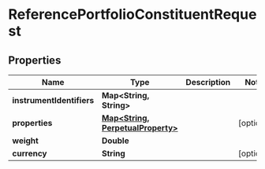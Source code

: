 

# ReferencePortfolioConstituentRequest

## Properties

Name | Type | Description | Notes
------------ | ------------- | ------------- | -------------
**instrumentIdentifiers** | **Map&lt;String, String&gt;** |  | 
**properties** | [**Map&lt;String, PerpetualProperty&gt;**](PerpetualProperty.md) |  |  [optional]
**weight** | **Double** |  | 
**currency** | **String** |  |  [optional]



